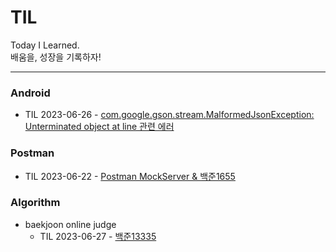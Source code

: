 # TIL  
Today I Learned.  
배움을, 성장을 기록하자!  

---
### Android
* TIL 2023-06-26 - [com.google.gson.stream.MalformedJsonException: Unterminated object at line 관련 에러](https://velog.io/@kuronuma_daisy/%EC%95%88%EB%93%9C%EB%A1%9C%EC%9D%B4%EB%93%9C-%EC%97%90%EB%9F%AC)

### Postman
* TIL 2023-06-22 - [Postman MockServer & 백준1655](https://github.com/yndoo/TIL/blob/main/Postman/Postman%20MockServer.md)

### Algorithm  
* baekjoon online judge  
  * TIL 2023-06-27 - [백준13335](https://github.com/yndoo/algorithm-study/tree/main/%EB%B0%B1%EC%A4%80/Silver/13335.%E2%80%85%ED%8A%B8%EB%9F%AD)
